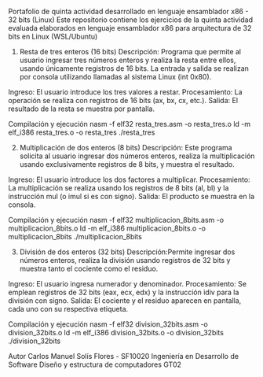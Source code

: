 Portafolio de quinta actividad desarrollado en lenguaje ensamblador x86 - 32 bits (Linux)
Este repositorio contiene los ejercicios de la quinta actividad evaluada elaborados en lenguaje ensamblador x86 para arquitectura de 32 bits en Linux (WSL/Ubuntu)


1. Resta de tres enteros (16 bits)
Descripción: Programa que permite al usuario ingresar tres números enteros y realiza la resta entre ellos, usando únicamente registros de 16 bits.
La entrada y salida se realizan por consola utilizando llamadas al sistema Linux (int 0x80).

Ingreso: El usuario introduce los tres valores a restar.
Procesamiento: La operación se realiza con registros de 16 bits (ax, bx, cx, etc.).
Salida: El resultado de la resta se muestra por pantalla.

Compilación y ejecución
nasm -f elf32 resta_tres.asm -o resta_tres.o
ld -m elf_i386 resta_tres.o -o resta_tres
./resta_tres


2. Multiplicación de dos enteros (8 bits)
Descripción: Este programa solicita al usuario ingresar dos números enteros, realiza la multiplicación usando exclusivamente registros de 8 bits, y muestra el resultado.

Ingreso: El usuario introduce los dos factores a multiplicar.
Procesamiento: La multiplicación se realiza usando los registros de 8 bits (al, bl) y la instrucción mul (o imul si es con signo).
Salida: El producto se muestra en la consola.

Compilación y ejecución
nasm -f elf32 multiplicacion_8bits.asm -o multiplicacion_8bits.o
ld -m elf_i386 multiplicacion_8bits.o -o multiplicacion_8bits
./multiplicacion_8bits


3. División de dos enteros (32 bits)
Descripción:Permite ingresar dos números enteros, realiza la división usando registros de 32 bits y muestra tanto el cociente como el residuo.

Ingreso: El usuario ingresa numerador y denominador.
Procesamiento: Se emplean registros de 32 bits (eax, ecx, edx) y la instrucción idiv para la división con signo.
Salida: El cociente y el residuo aparecen en pantalla, cada uno con su respectiva etiqueta.

Compilación y ejecución
nasm -f elf32 division_32bits.asm -o division_32bits.o
ld -m elf_i386 division_32bits.o -o division_32bits
./division_32bits

Autor
Carlos Manuel Solís Flores - SF10020
Ingeniería en Desarrollo de Software
Diseño y estructura de computadores GT02
